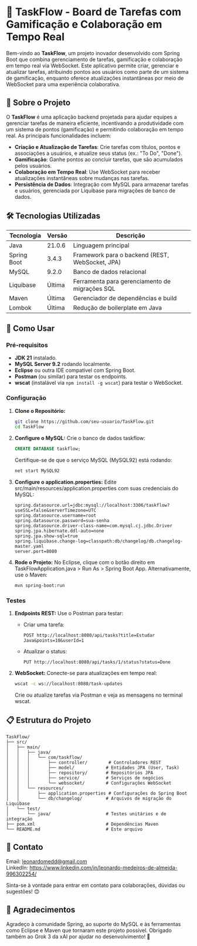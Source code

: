 # 🚀 TaskFlow - Board de Tarefas com Gamificação e Colaboração em Tempo Real

Bem-vindo ao **TaskFlow**, um projeto inovador desenvolvido com Spring Boot que combina gerenciamento de tarefas, gamificação e colaboração em tempo real via WebSocket. Este aplicativo permite criar, gerenciar e atualizar tarefas, atribuindo pontos aos usuários como parte de um sistema de gamificação, enquanto oferece atualizações instantâneas por meio de WebSocket para uma experiência colaborativa.

## 🌟 Sobre o Projeto

O **TaskFlow** é uma aplicação backend projetada para ajudar equipes a gerenciar tarefas de maneira eficiente, incentivando a produtividade com um sistema de pontos (gamificação) e permitindo colaboração em tempo real. As principais funcionalidades incluem:

- **Criação e Atualização de Tarefas**: Crie tarefas com títulos, pontos e associações a usuários, e atualize seus status (ex.: "To Do", "Done").
- **Gamificação**: Ganhe pontos ao concluir tarefas, que são acumulados pelos usuários.
- **Colaboração em Tempo Real**: Use WebSocket para receber atualizações instantâneas sobre mudanças nas tarefas.
- **Persistência de Dados**: Integração com MySQL para armazenar tarefas e usuários, gerenciada por Liquibase para migrações de banco de dados.

## 🛠 Tecnologias Utilizadas

| Tecnologia               | Versão       | Descrição                                      |
|--------------------------|--------------|------------------------------------------------|
| Java                     | 21.0.6       | Linguagem principal                            |
| Spring Boot              | 3.4.3        | Framework para o backend (REST, WebSocket, JPA) |
| MySQL                    | 9.2.0        | Banco de dados relacional                      |
| Liquibase                | Última       | Ferramenta para gerenciamento de migrações SQL |
| Maven                    | Última       | Gerenciador de dependências e build            |
| Lombok                   | Última       | Redução de boilerplate em Java                 |

## 🚀 Como Usar

### Pré-requisitos
- **JDK 21** instalado.
- **MySQL Server 9.2** rodando localmente.
- **Eclipse** ou outra IDE compatível com Spring Boot.
- **Postman** (ou similar) para testar os endpoints.
- **wscat** (instalável via `npm install -g wscat`) para testar o WebSocket.

### Configuração
1. **Clone o Repositório:**
   ```bash
   git clone https://github.com/seu-usuario/TaskFlow.git
   cd TaskFlow
   ```

2. **Configure o MySQL:**
   Crie o banco de dados taskflow:
   ```sql
   CREATE DATABASE taskflow;
   ```
   Certifique-se de que o serviço MySQL (MySQL92) está rodando:
   ```bash
   net start MySQL92
   ```

3. **Configure o application.properties:**
   Edite src/main/resources/application.properties com suas credenciais do MySQL:
   ```properties
   spring.datasource.url=jdbc:mysql://localhost:3306/taskflow?useSSL=false&serverTimezone=UTC
   spring.datasource.username=root
   spring.datasource.password=sua-senha
   spring.datasource.driver-class-name=com.mysql.cj.jdbc.Driver
   spring.jpa.hibernate.ddl-auto=none
   spring.jpa.show-sql=true
   spring.liquibase.change-log=classpath:db/changelog/db.changelog-master.yaml
   server.port=8080
   ```

4. **Rode o Projeto:**
   No Eclipse, clique com o botão direito em TaskFlowApplication.java > Run As > Spring Boot App.
   Alternativamente, use o Maven:
   ```bash
   mvn spring-boot:run
   ```

### Testes
1. **Endpoints REST:**
   Use o Postman para testar:
   - Criar uma tarefa:
     ```
     POST http://localhost:8080/api/tasks?title=Estudar Java&points=10&userId=1
     ```
   - Atualizar o status:
     ```
     PUT http://localhost:8080/api/tasks/1/status?status=Done
     ```

2. **WebSocket:**
   Conecte-se para atualizações em tempo real:
   ```bash
   wscat -c ws://localhost:8080/task-updates
   ```
   Crie ou atualize tarefas via Postman e veja as mensagens no terminal wscat.

## 📋 Estrutura do Projeto
```
TaskFlow/
├── src/
│   ├── main/
│   │   ├── java/
│   │   │   └── com/taskflow/
│   │   │       ├── controller/        # Controladores REST
│   │   │       ├── model/            # Entidades JPA (User, Task)
│   │   │       ├── repository/       # Repositórios JPA
│   │   │       ├── service/          # Serviços de negócios
│   │   │       └── websocket/        # Configurações WebSocket
│   │   └── resources/
│   │       ├── application.properties # Configurações do Spring Boot
│   │       └── db/changelog/         # Arquivos de migração do Liquibase
│   └── test/
│       └── java/                     # Testes unitários e de integração
├── pom.xml                           # Dependências Maven
└── README.md                         # Este arquivo
```


## 📧 Contato
Email: leonardomedd@gmail.com  
LinkedIn: https://www.linkedin.com/in/leonardo-medeiros-de-almeida-996302254/

Sinta-se à vontade para entrar em contato para colaborações, dúvidas ou sugestões! 😊

## 🎉 Agradecimentos
Agradeço à comunidade Spring, ao suporte do MySQL e às ferramentas como Eclipse e Maven que tornaram este projeto possível. Obrigado também ao Grok 3 da xAI por ajudar no desenvolvimento! 🚀

